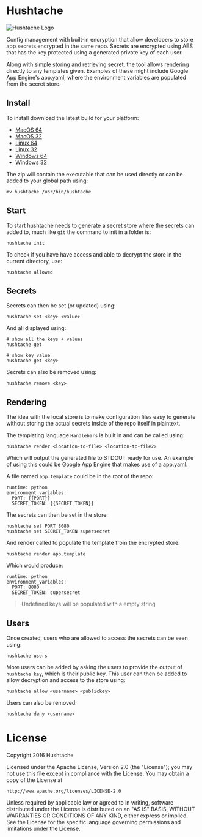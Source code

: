 # Hushtache

![Hushtache Logo](https://static.hushtache.com/logo.png)

Config management with built-in encryption that allow developers to store app secrets encrypted in the same repo. Secrets are encrypted using AES that has the key protected using a generated private key of each user.

Along with simple storing and retrieving secret, the tool allows rendering directly to any templates given. Examples of these might include Google App Engine's app.yaml, where the environment variables are populated from the secret store.

## Install

To install download the latest build for your platform:

* [MacOS 64](https://builds.hushtache.com/20161124/darwin64.zip)
* [MacOS 32](https://builds.hushtache.com/20161124/darwin32.zip)
* [Linux 64](https://builds.hushtache.com/20161124/linux64.zip)
* [Linux 32](https://builds.hushtache.com/20161124/linux32.zip)
* [Windows 64](https://builds.hushtache.com/20161124/windows64.zip)
* [Windows 32](https://builds.hushtache.com/20161124/windows32.zip)

The zip will contain the executable that can be used directly or can be added to your global path using:

```
mv hushtache /usr/bin/hushtache
```

## Start

To start hushtache needs to generate a secret store where the secrets can added to, much like `git` the command to init in a folder is:

```
hushtache init
```

To check if you have have access and able to decrypt the store in the current directory, use:

```
hushtache allowed
```

## Secrets

Secrets can then be set (or updated) using:

```
hushtache set <key> <value>
```

And all displayed using:
```
# show all the keys + values
hushtache get

# show key value
hushtache get <key>
```

Secrets can also be removed using:

```
hushtache remove <key>
```

## Rendering

The idea with the local store is to make configuration files easy to generate without storing the actual secrets inside of the repo itself in plaintext.

The templating language `Handlebars` is built in and can be called using:

```
hushtache render <location-to-file> <location-to-file2>
```

Which will output the generated file to STDOUT ready for use. An example of using this could be Google App Engine that makes use of a app.yaml. 

A file named `app.template` could be in the root of the repo:

```
runtime: python
environment_variables:
  PORT: {{PORT}}
  SECRET_TOKEN: {{SECRET_TOKEN}}
```

The secrets can then be set in the store:

```
hushtache set PORT 8080
hushtache set SECRET_TOKEN supersecret
```

And render called to populate the template from the encrypted store:

```
hushtache render app.template
```

Which would produce:

```
runtime: python
environment_variables:
  PORT: 8080
  SECRET_TOKEN: supersecret
```

> Undefined keys will be populated with a empty string

## Users

Once created, users who are allowed to access the secrets can be seen using:

```
hushtache users
```

More users can be added by asking the users to provide the output of `hushtache key`, which is their public key. This user can then be added to allow decryption and access to the store using:

```
hushtache allow <username> <publickey>
```

Users can also be removed:
```
hushtache deny <username>
```

# License 

Copyright 2016 Hushtache

Licensed under the Apache License, Version 2.0 (the "License");
you may not use this file except in compliance with the License.
You may obtain a copy of the License at

    http://www.apache.org/licenses/LICENSE-2.0

Unless required by applicable law or agreed to in writing, software
distributed under the License is distributed on an "AS IS" BASIS,
WITHOUT WARRANTIES OR CONDITIONS OF ANY KIND, either express or implied.
See the License for the specific language governing permissions and
limitations under the License.